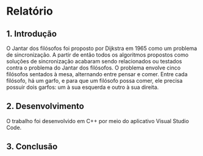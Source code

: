 # Relatório
## 1. Introdução
O Jantar dos filósofos foi proposto por Dijkstra em 1965 como um problema de sincronização. A partir de então todos os algoritmos propostos como soluções de sincronização acabaram sendo relacionados ou testados contra o problema do Jantar dos filósofos. O problema envolve cinco filósofos sentados à mesa, alternando entre pensar e comer. Entre cada filósofo, há um garfo, e para que um filósofo possa comer, ele precisa possuir dois garfos: um à sua esquerda e outro à sua direita.
## 2. Desenvolvimento
O trabalho foi desenvolvido em C++ por meio do aplicativo Visual Studio Code. 
## 3. Conclusão